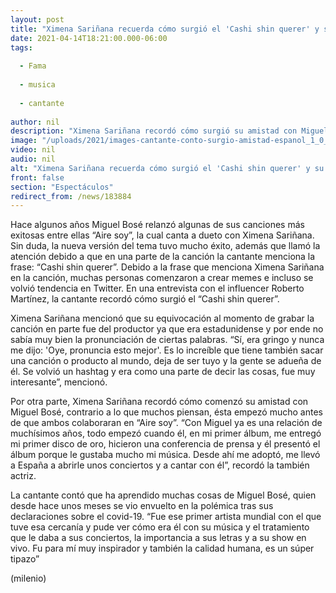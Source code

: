 ```yaml
---
layout: post
title: "Ximena Sariñana recuerda cómo surgió el 'Cashi shin querer' y su amistad con Miguel Bosé"
date: 2021-04-14T18:21:00.000-06:00
tags:
  
  - Fama
  
  - musica
  
  - cantante
  
author: nil
description: "Ximena Sariñana recordó cómo surgió su amistad con Miguel Bosé y también el Cashi shin querer que cantó en una canción del español. "
image: "/uploads/2021/images-cantante-conto-surgio-amistad-espanol_1_0_1046_649.jpg"
video: nil
audio: nil
alt: "Ximena Sariñana recuerda cómo surgió el 'Cashi shin querer' y su amistad con Miguel Bosé"
front: false
section: "Espectáculos"
redirect_from: /news/183884
---
```


Hace algunos años Miguel Bosé relanzó algunas de sus canciones más exitosas entre ellas “Aire soy”, la cual canta a dueto con Ximena Sariñana. Sin duda, la nueva versión del tema tuvo mucho éxito, además que llamó la atención debido a que en una parte de la canción la cantante menciona la frase: “Cashi shin querer”. Debido a la frase que menciona Ximena Sariñana en la canción, muchas personas comenzaron a crear memes e incluso se volvió tendencia en Twitter. En una entrevista con el influencer Roberto Martínez, la cantante recordó cómo surgió el “Cashi shin querer”. 

Ximena Sariñana mencionó que su equivocación al momento de grabar la canción en parte fue del productor ya que era estadunidense y por ende no sabía muy bien la pronunciación de ciertas palabras. “Sí, era gringo y nunca me dijo: 'Oye, pronuncia esto mejor'. Es lo increíble que tiene también sacar una canción o producto al mundo, deja de ser tuyo y la gente se adueña de él. Se volvió un hashtag y era como una parte de decir las cosas, fue muy interesante”, mencionó. 

Por otra parte, Ximena Sariñana recordó cómo comenzó su amistad con Miguel Bosé, contrario a lo que muchos piensan, ésta empezó mucho antes de que ambos colaboraran en “Aire soy”. “Con Miguel ya es una relación de muchísimos años, todo empezó cuando él, en mi primer álbum, me entregó mi primer disco de oro, hicieron una conferencia de prensa y él presentó el álbum porque le gustaba mucho mi música. Desde ahí me adoptó, me llevó a España a abrirle unos conciertos y a cantar con él”, recordó la también actriz. 

La cantante contó que ha aprendido muchas cosas de Miguel Bosé, quien desde hace unos meses se vio envuelto en la polémica tras sus declaraciones sobre el covid-19. “Fue ese primer artista mundial con el que tuve esa cercanía y pude ver cómo era él con su música y el tratamiento que le daba a sus conciertos, la importancia a sus letras y a su show en vivo. Fu para mí muy inspirador y también la calidad humana, es un súper tipazo” 

(milenio)